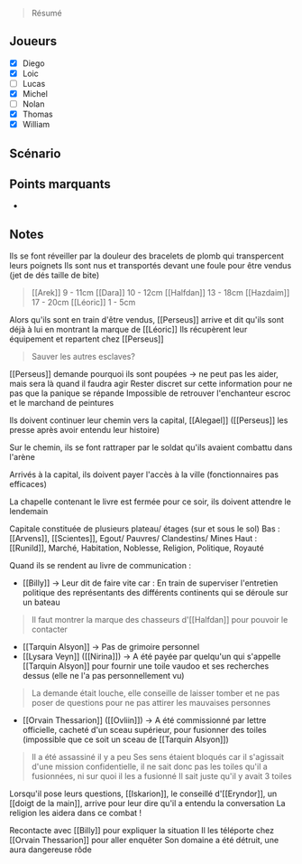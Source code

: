 > Résumé

## Joueurs

- [x] Diego
- [x] Loic
- [ ] Lucas
- [x] Michel
- [ ] Nolan
- [x] Thomas
- [x] William

## Scénario


## Points marquants

- 

## Notes

Ils se font réveiller par la douleur des bracelets de plomb qui transpercent leurs poignets
Ils sont nus et transportés devant une foule pour être vendus (jet de dés taille de bite)
> [[Arek]] 9 - 11cm
> [[Dara]] 10 - 12cm
> [[Halfdan]] 13 - 18cm
> [[Hazdaim]] 17 - 20cm
> [[Léoric]] 1 - 5cm

Alors qu'ils sont en train d'être vendus, [[Perseus]] arrive et dit qu'ils sont déjà à lui en montrant la marque de [[Léoric]]
Ils récupèrent leur équipement et repartent chez [[Perseus]]
> Sauver les autres esclaves?

[[Perseus]] demande pourquoi ils sont poupées ->  ne peut pas les aider, mais sera là quand il faudra agir
Rester discret sur cette information pour ne pas que la panique se répande
Impossible de retrouver l'enchanteur escroc et le marchand de peintures

Ils doivent continuer leur chemin vers la capital, [[Alegael]] ([[Perseus]] les presse après avoir entendu leur histoire)

Sur le chemin, ils se font rattraper par le soldat qu'ils avaient combattu dans l'arène

Arrivés à la capital, ils doivent payer l'accès à la ville (fonctionnaires pas efficaces)

La chapelle contenant le livre est fermée pour ce soir, ils doivent attendre le lendemain

Capitale constituée de plusieurs plateau/ étages (sur et sous le sol)
Bas : [[Arvens]], [[Scientes]], Egout/ Pauvres/ Clandestins/ Mines
Haut : [[Runild]], Marché, Habitation, Noblesse, Religion, Politique, Royauté

Quand ils se rendent au livre de communication :
- [[Billy]] -> Leur dit de faire vite car : En train de superviser l'entretien politique des représentants des différents continents qui se déroule sur un bateau
> Il faut montrer la marque des chasseurs d'[[Halfdan]] pour pouvoir le contacter
- [[Tarquin Alsyon]] -> Pas de grimoire personnel
- [[Lysara Veyn]] ([[Nirina]]) -> A été payée par quelqu'un qui s'appelle [[Tarquin Alsyon]] pour fournir une toile vaudoo et ses recherches dessus (elle ne l'a pas personnellement vu)
> La demande était louche, elle conseille de laisser tomber et ne pas poser de questions pour ne pas attirer les mauvaises personnes
- [[Orvain Thessarion]] ([[Ovliin]]) -> A été commissionné par lettre officielle, cacheté d'un sceau supérieur, pour fusionner des toiles (impossible que ce soit un sceau de [[Tarquin Alsyon]])
> Il a été assassiné il y a peu
> Ses sens étaient bloqués car il s'agissait d'une mission confidentielle, il ne sait donc pas les toiles qu'il a fusionnées, ni sur quoi il les a fusionné
> Il sait juste qu'il y avait 3 toiles

Lorsqu'il pose leurs questions, [[Iskarion]], le conseillé d'[[Eryndor]], un [[doigt de la main]], arrive pour leur dire qu'il a entendu la conversation
La religion les aidera dans ce combat !

Recontacte avec [[Billy]] pour expliquer la situation
Il les téléporte chez [[Orvain Thessarion]] pour aller enquêter
Son domaine a été détruit, une aura dangereuse rôde

